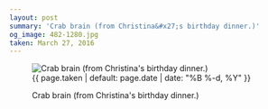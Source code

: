 ```yaml
---
layout: post
summary: 'Crab brain (from Christina&#x27;s birthday dinner.)'
og_image: 482-1280.jpg
taken: March 27, 2016
---
```


<figure class="post" data-src="{{ site.assets_url }}/{{ page.og_image }}" data-sub-html='#caption-{{ page.id | remove_first: "/" }}'>
<img alt="Crab brain (from Christina's birthday dinner.)" sizes="(min-width: 700px) 50vw, calc(100vw - 2rem)" src="{{ site.assets_url }}/482-640.jpg" srcset="{{ site.assets_url }}/482-1280.jpg 1280w, {{ site.assets_url }}/482-960.jpg 960w, {{ site.assets_url }}/482-640.jpg 640w, {{ site.assets_url }}/482-320.jpg 320w"/>
<figcaption id='caption-{{ page.id | remove_first: "/" }}'>
<time>{{ page.taken | default: page.date | date: "%B %-d, %Y" }}</time>
<p>Crab brain (from Christina's birthday dinner.)</p>
</figcaption>
</figure>
